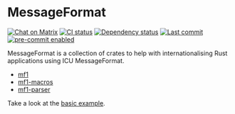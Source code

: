 # MessageFormat

[![Chat on Matrix](https://img.shields.io/badge/chat%20on-matrix-white?logo=matrix)](https://matrix.to/#/#messageformat:ellis.link) [![CI status](https://github.com/JadedBlueEyes/messageformat/actions/workflows/ci.yml/badge.svg?branch=main)](https://github.com/JadedBlueEyes/messageformat/actions/workflows/ci.yml?query=branch%3Amain) [![Dependency status](https://deps.rs/repo/github/JadedBlueEyes/messageformat/status.svg?path=crates%2Fmf1)](https://deps.rs/repo/github/JadedBlueEyes/messageformat?path=crates%2Fmf1) [![Last commit](https://img.shields.io/github/last-commit/JadedBlueEyes/messageformat.svg?logo=github&logoColor=white)](https://github.com/JadedBlueEyes/messageformat/commits/main/) [![pre-commit enabled](https://img.shields.io/badge/pre--commit-enabled-brightgreen?logo=pre-commit)](https://github.com/pre-commit/pre-commit)

MessageFormat is a collection of crates to help with internationalising Rust applications using ICU MessageFormat.

- [mf1](./crates/mf1/)
- [mf1-macros](./crates/mf1-macros/)
- [mf1-parser](./crates/mf1/-parser)

Take a look at the [basic example](https://github.com/JadedBlueEyes/messageformat/blob/main/examples/basic/).
